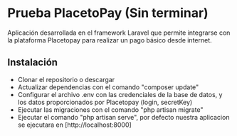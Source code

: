 
# Prueba PlacetoPay (Sin terminar)

Aplicación desarrollada en el framework Laravel que permite integrarse con la plataforma Placetopay para realizar un pago básico desde internet.



## Instalación

- Clonar el repositorio o descargar
- Actualizar dependencias con el comando "composer update"
- Configurar el archivo .env con las credenciales de la base de datos, y los datos proporcionados por Placetopay (login, secretKey)
- Ejecutar las migraciones con el comando "php artisan migrate"
- Ejecutar el comando "php artisan serve", por defecto nuestra aplicacion se ejecutara en [http://localhost:8000]

